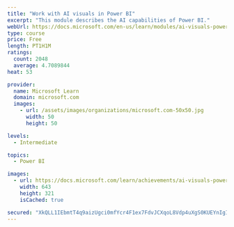 ```yaml
---
title: "Work with AI visuals in Power BI"
excerpt: "This module describes the AI capabilities of Power BI."
webUrl: https://docs.microsoft.com/en-us/learn/modules/ai-visuals-power-bi/
type: course
price: Free
length: PT1H1M
ratings:
  count: 2048
  average: 4.7089844
heat: 53

provider:
  name: Microsoft Learn
  domain: microsoft.com
  images:
    - url: /assets/images/organizations/microsoft.com-50x50.jpg
      width: 50
      height: 50

levels:
  - Intermediate

topics:
  - Power BI

images:
  - url: https://docs.microsoft.com/learn/achievements/ai-visuals-power-bi-social.png
    width: 643
    height: 321
    isCached: true

secured: "XkQLL1IEbmtT4q9aizUgci0mfYcr4F1ex7FdvJCXqoL8Vdp4uXgS0KUEYnIgId/iyOdqzQzePzRKq2Cawry3H2/XwdoYMWDStN3tVkcpj1exAx5f4TqIfiL9JDvdxozrsek3eZnqf0zDj68zSIqk0Z1XN4AxmxQuPSjPTlJK1AVFR4UX6rp3/aDV+W/OpbWDiL3HuelsJPya0w1WfGLPp7mkexuOb43RXg97xH0Tb+N6jb8Qzj1HWNv+JHioGbuNQF9UYxXNBOzRPll8Ks11vVNxJs56fF8d262kqWBo3UrAoUtfXBP15vWMQ83m5fc/qL9r/QO/i4nklgB3dUCIhS80lIUpfPviMa0TX14NAh0iqJD86PI3pHa2kMZKYp5xrC9h4zTso6R48SRk0ka0cFXYpvWwlztSLdzKeduYquQ=;oie6LhEI93+WvFeC9COK5Q=="
---
```


